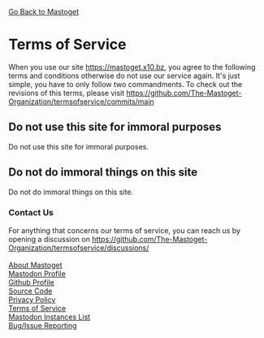 [Go Back to Mastoget](https://mastoget.x10.bz)  


# Terms of Service
When you use our site https://mastoget.x10.bz, you agree to the following terms and conditions otherwise do not use our service again. It's just simple, you have to only follow two commandments. To check out the revisions of this terms, please visit https://github.com/The-Mastoget-Organization/termsofservice/commits/main

## Do not use this site for immoral purposes
Do not use this site for immoral purposes.

## Do not do immoral things on this site
Do not do immoral things on this site.

### Contact Us
For anything that concerns our terms of service, you can reach us by opening a discussion on https://github.com/The-Mastoget-Organization/termsofservice/discussions/
<br><br>
[About Mastoget](https://github.com/The-Mastoget-Organization/about)  <br>
[Mastodon Profile](https://mastodon.social/@mastoget)  <br>
[Github Profile](https://github.com/The-Mastoget-Organization/)  <br>
[Source Code](https://github.com/The-Mastoget-Organization/source)  <br>
[Privacy Policy](https://github.com/The-Mastoget-Organization/privacypolicy)<br>
[Terms of Service](https://github.com/The-Mastoget-Organization/termsofservice)<br>
[Mastodon Instances List](https://github.com/The-Mastoget-Organization/servers-list)<br>
[Bug/Issue Reporting](https://github.com/The-Mastoget-Organization/about/issues)<br><br>   
